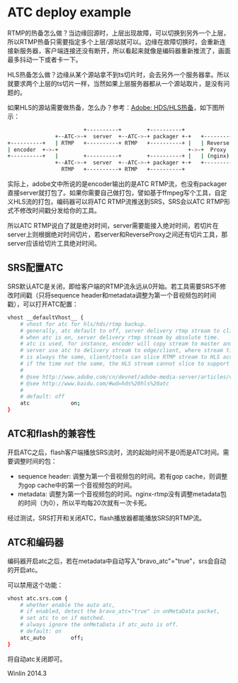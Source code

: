 # ATC deploy example

RTMP的热备怎么做？当边缘回源时，上层出现故障，可以切换到另外一个上层，所以RTMP热备只需要指定多个上层/源站就可以。边缘在故障切换时，会重新连接新服务器，客户端连接还没有断开，所以看起来就像是编码器重新推流了，画面最多抖动一下或者卡一下。

HLS热备怎么做？边缘从某个源站拿不到ts切片时，会去另外一个服务器拿。所以就要求两个上层的ts切片一样，当然如果上层服务器都从一个源站取片，是没有问题的。

如果HLS的源站需要做热备，怎么办？参考：[Adobe: HDS/HLS热备](http://www.adobe.com/cn/devnet/adobe-media-server/articles/varnish-sample-for-failover.html)，如下图所示：

```bash
                        +----------+        +----------+
               +--ATC->-+  server  +--ATC->-+ packager +-+   +---------+
+----------+   | RTMP   +----------+ RTMP   +----------+ |   | Reverse |    +-------+
| encoder  +->-+                                         +->-+  Proxy  +-->-+  CDN  +
+----------+   |        +----------+        +----------+ |   | (nginx) |    +-------+
               +--ATC->-+  server  +--ATC->-+ packager +-+   +---------+
                 RTMP   +----------+ RTMP   +----------+
```

实际上，adobe文中所说的是encoder输出的是ATC RTMP流，也没有packager直接server就打包了。如果你需要自己做打包，譬如基于ffmpeg写个工具，自定义HLS流的打包，编码器可以将ATC RTMP流推送到SRS，SRS会以ATC RTMP形式不修改时间戳分发给你的工具。

所以ATC RTMP说白了就是绝对时间，server需要能接入绝对时间，若切片在server上则根据绝对时间切片，若server和ReverseProxy之间还有切片工具，那server应该给切片工具绝对时间。

## SRS配置ATC

SRS默认ATC是关闭，即给客户端的RTMP流永远从0开始。若工具需要SRS不修改时间戳（只将sequence header和metadata调整为第一个音视频包的时间戳），可以打开ATC配置：

```bash
vhost __defaultVhost__ {
    # vhost for atc for hls/hds/rtmp backup.
    # generally, atc default to off, server delivery rtmp stream to client(flash) timestamp from 0.
    # when atc is on, server delivery rtmp stream by absolute time.
    # atc is used, for instance, encoder will copy stream to master and slave server,
    # server use atc to delivery stream to edge/client, where stream time from master/slave server
    # is always the same, client/tools can slice RTMP stream to HLS according to the same time,
    # if the time not the same, the HLS stream cannot slice to support system backup.
    # 
    # @see http://www.adobe.com/cn/devnet/adobe-media-server/articles/varnish-sample-for-failover.html
    # @see http://www.baidu.com/#wd=hds%20hls%20atc
    #
    # default: off
    atc             on;
}
```

## ATC和flash的兼容性

开启ATC之后，flash客户端播放SRS流时，流的起始时间不是0而是ATC时间。需要调整时间的包：
* sequence header: 调整为第一个音视频包的时间。若有gop cache，则调整为gop cache中的第一个音视频包的时间。
* metadata: 调整为第一个音视频包的时间。nginx-rtmp没有调整metadata包的时间（为0），所以平均每20次就有一次卡死。

经过测试，SRS打开和关闭ATC，flash播放器都能播放SRS的RTMP流。

## ATC和编码器

编码器开启atc之后，若在metadata中自动写入"bravo_atc"="true"，srs会自动的开启atc。

可以禁用这个功能：

```bash
vhost atc.srs.com {
    # whether enable the auto atc,
    # if enabled, detect the bravo_atc="true" in onMetaData packet,
    # set atc to on if matched.
    # always ignore the onMetaData if atc_auto is off.
    # default: on
    atc_auto        off;
}
```

将自动atc关闭即可。

Winlin 2014.3